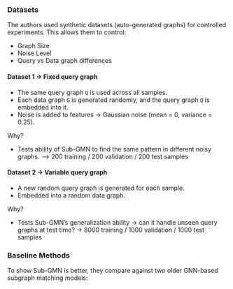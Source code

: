 ### Datasets
The authors used synthetic datasets (auto-generated graphs) for controlled experiments.
This allows them to control:
- Graph Size
- Noise Level
- Query vs Data graph differences

#### Dataset 1 -> Fixed query graph
- The same query graph `Q` is used across all samples.
- Each data graph `G` is generated randomly, and the query graph `Q` is embedded into it.
- Noise is added to features → Gaussian noise (mean = 0, variance = 0.25).

Why?
- Tests ability of Sub-GMN to find the same pattern in different noisy graphs.
--> 200 training / 200 validation / 200 test samples

#### Dataset 2 -> Variable query graph
- A new random query graph is generated for each sample.
- Embedded into a random data graph.

Why?
- Tests Sub-GMN’s generalization ability → can it handle unseen query graphs at test time?
-> 8000 training / 1000 validation / 1000 test samples

### Baseline Methods
To show Sub-GMN is better, they compare against two older GNN-based subgraph matching models: